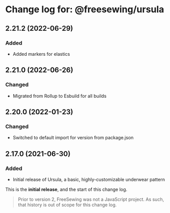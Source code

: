 # Change log for: @freesewing/ursula


## 2.21.2 (2022-06-29)

### Added

 - Added markers for elastics

## 2.21.0 (2022-06-26)

### Changed

 - Migrated from Rollup to Esbuild for all builds

## 2.20.0 (2022-01-23)

### Changed

 - Switched to default import for version from package.json

## 2.17.0 (2021-06-30)

### Added

 - Initial release of Ursula, a basic, highly-customizable underwear pattern


This is the **initial release**, and the start of this change log.

> Prior to version 2, FreeSewing was not a JavaScript project.
> As such, that history is out of scope for this change log.

